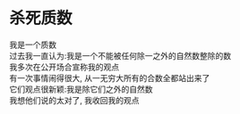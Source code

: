 # 杀死质数

我是一个质数  
过去我一直认为:我是一个不能被任何除一之外的自然数整除的数  
我多次在公开场合宣称我的观点  
有一次事情闹得很大, 从一无穷大所有的合数全都站出来了  
它们观点很新颖:我是除它们之外的自然数  
我想他们说的太对了, 我收回我的观点  